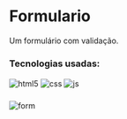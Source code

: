# Formulario

Um formulário com validação.

### Tecnologias usadas:

<div style="display: inline_block">
  <img align="center" alt="html5" src="https://img.shields.io/badge/HTML5-E34F26?style=for-the-badge&logo=html5&logoColor=white" />
  <img align="center" alt="css" src="https://img.shields.io/badge/CSS3-1572B6?style=for-the-badge&logo=css3&logoColor=white" />
  <img align="center" alt="js" src="https://img.shields.io/badge/JavaScript-F7DF1E?style=for-the-badge&logo=javascript&logoColor=black" />
</div>

###

![form](https://user-images.githubusercontent.com/99847209/159188357-e1b8f3a2-804a-4dbb-a8b6-44b2ce4153c1.gif)

